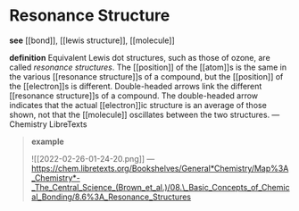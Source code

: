 # Resonance Structure

**see** [[bond]], [[lewis structure]], [[molecule]]

**definition** Equivalent Lewis dot structures, such as those of ozone, are called _resonance structures_. The [[position]] of the [[atom]]s is the same in the various [[resonance structure]]s of a compound, but the [[position]] of the [[electron]]s is different. Double-headed arrows link the different [[resonance structure]]s of a compound. The double-headed arrow indicates that the actual [[electron]]ic structure is an average of those shown, not that the [[molecule]] oscillates between the two structures. &mdash; Chemistry LibreTexts

> **example**
>
> ![[2022-02-26-01-24-20.png]] &mdash; <https://chem.libretexts.org/Bookshelves/General*Chemistry/Map%3A_Chemistry*-_The_Central_Science_(Brown_et_al.)/08.\_Basic_Concepts_of_Chemical_Bonding/8.6%3A_Resonance_Structures>
